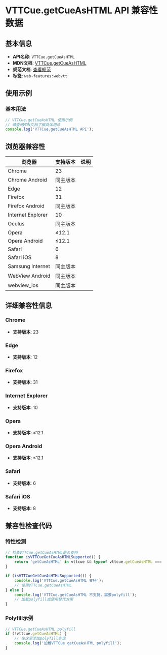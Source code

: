 # VTTCue.getCueAsHTML API 兼容性数据

## 基本信息

- **API名称**: `VTTCue.getCueAsHTML`
- **MDN文档**: [VTTCue.getCueAsHTML](https://developer.mozilla.org/docs/Web/API/VTTCue/getCueAsHTML)
- **规范文档**: [查看规范](https://w3c.github.io/webvtt/#dom-vttcue-getcueashtml)
- **标签**: `web-features:webvtt`

## 使用示例

### 基本用法

```javascript
// VTTCue.getCueAsHTML 使用示例
// 请查阅MDN文档了解具体用法
console.log('VTTCue.getCueAsHTML API');
```

## 浏览器兼容性

| 浏览器 | 支持版本 | 说明 |
|--------|----------|------|
| Chrome | 23 |  |
| Chrome Android | 同主版本 |  |
| Edge | 12 |  |
| Firefox | 31 |  |
| Firefox Android | 同主版本 |  |
| Internet Explorer | 10 |  |
| Oculus | 同主版本 |  |
| Opera | ≤12.1 |  |
| Opera Android | ≤12.1 |  |
| Safari | 6 |  |
| Safari iOS | 8 |  |
| Samsung Internet | 同主版本 |  |
| WebView Android | 同主版本 |  |
| webview_ios | 同主版本 |  |

## 详细兼容性信息

### Chrome

- **支持版本**: 23

### Edge

- **支持版本**: 12

### Firefox

- **支持版本**: 31

### Internet Explorer

- **支持版本**: 10

### Opera

- **支持版本**: ≤12.1

### Opera Android

- **支持版本**: ≤12.1

### Safari

- **支持版本**: 6

### Safari iOS

- **支持版本**: 8

## 兼容性检查代码

### 特性检测

```javascript
// 检查VTTCue.getCueAsHTML是否支持
function isVTTCueGetCueAsHTMLSupported() {
    return 'getCueAsHTML' in vttcue && typeof vttcue.getCueAsHTML === 'function';
}

if (isVTTCueGetCueAsHTMLSupported()) {
    console.log('VTTCue.getCueAsHTML 支持');
    // 使用VTTCue.getCueAsHTML
} else {
    console.log('VTTCue.getCueAsHTML 不支持，需要polyfill');
    // 加载polyfill或使用替代方案
}
```

### Polyfill示例

```javascript
// VTTCue.getCueAsHTML polyfill
if (!vttcue.getCueAsHTML) {
    // 在这里添加polyfill实现
    console.log('加载VTTCue.getCueAsHTML polyfill');
}
```

